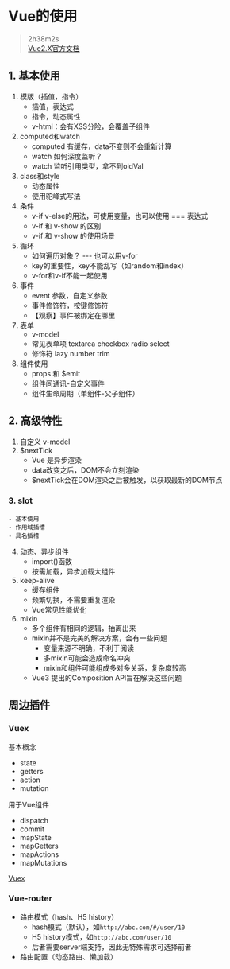 # Vue的使用

> 2h38m2s  
> [Vue2.X官方文档](https://v2.cn.vuejs.org/v2/guide/)

## 1. 基本使用

1. 模版（插值，指令）
    - 插值，表达式
    - 指令，动态属性
    - v-html：会有XSS分险，会覆盖子组件
2. computed和watch
    - computed 有缓存，data不变则不会重新计算
    - watch 如何深度监听？
    - watch 监听引用类型，拿不到oldVal
3. class和style
    - 动态属性
    - 使用驼峰式写法
4. 条件
    - v-if v-else的用法，可使用变量，也可以使用 === 表达式
    - v-if 和 v-show 的区别
    - v-if 和 v-show 的使用场景
5. 循环
    - 如何遍历对象？ --- 也可以用v-for
    - key的重要性，key不能乱写（如random和index）
    - v-for和v-if不能一起使用
6. 事件
    - event 参数，自定义参数
    - 事件修饰符，按键修饰符
    - 【观察】事件被绑定在哪里
7. 表单
    - v-model
    - 常见表单项 textarea checkbox radio select
    - 修饰符 lazy number trim
8. 组件使用
    - props 和 $emit
    - 组件间通讯-自定义事件
    - 组件生命周期（单组件-父子组件）

## 2. 高级特性

1. 自定义 v-model
2. $nextTick
    - Vue 是异步渲染
    - data改变之后，DOM不会立刻渲染
    - $nextTick会在DOM渲染之后被触发，以获取最新的DOM节点
    
### 3. slot
    - 基本使用
    - 作用域插槽
    - 具名插槽
4. 动态、异步组件
    - import()函数
    - 按需加载，异步加载大组件
5. keep-alive
    - 缓存组件
    - 频繁切换，不需要重复渲染
    - Vue常见性能优化
6. mixin
    - 多个组件有相同的逻辑，抽离出来
    - mixin并不是完美的解决方案，会有一些问题
        - 变量来源不明确，不利于阅读
        - 多mixin可能会造成命名冲突
        - mixin和组件可能组成多对多关系，复杂度较高
    - Vue3 提出的Composition API旨在解决这些问题

## 周边插件

### Vuex

基本概念

- state
- getters
- action
- mutation

用于Vue组件

- dispatch
- commit
- mapState
- mapGetters
- mapActions
- mapMutations

[Vuex](./Vuex.png)

### Vue-router

- 路由模式（hash、H5 history）
  - hash模式（默认），如`http://abc.com/#/user/10`
  - H5 history模式，如`http://abc.com/user/10`
  - 后者需要server端支持，因此无特殊需求可选择前者
- 路由配置（动态路由、懒加载）
